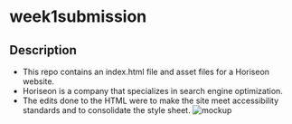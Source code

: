 # week1submission

## Description
* This repo contains an index.html file and asset files for a Horiseon website. 
* Horiseon is a company that specializes in search engine optimization.
* The edits done to the HTML were to make the site meet accessibility standards and to consolidate the style sheet.
![mockup](https://user-images.githubusercontent.com/87092340/131017170-7e4832cd-921f-4a7a-8fd9-054aafd9e588.png)

